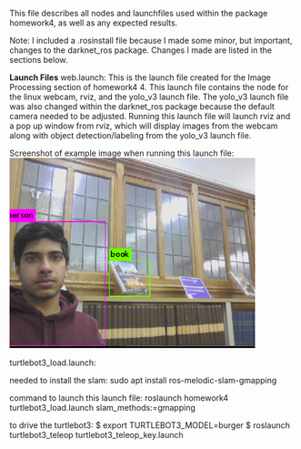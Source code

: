 This file describes all nodes and launchfiles used within the package homework4, as well as any expected results. 

Note: I included a .rosinstall file because I made some minor, but important, changes to the darknet_ros package. Changes I made are listed in the sections below. 

**Launch Files**
web.launch: This is the launch file created for the Image Processing section of homework4 4. This launch file contains the node for the linux webcam, rviz, and the yolo_v3 launch file. The yolo_v3 launch file was also changed within the darknet_ros package because the default camera needed to be adjusted. Running this launch file will launch rviz and a pop up window from rviz, which will display images from the webcam along with object detection/labeling from the yolo_v3 launch file.

 Screenshot of example image when running this launch file:
 ![YOLO Image](YOLO1)
 
 turtlebot3_load.launch:
 
 needed to install the slam: sudo apt install ros-melodic-slam-gmapping
 
 command to launch this launch file: roslaunch homework4 turtlebot3_load.launch slam_methods:=gmapping

to drive the turtlebot3: 
$ export TURTLEBOT3_MODEL=burger
$ roslaunch turtlebot3_teleop turtlebot3_teleop_key.launch

